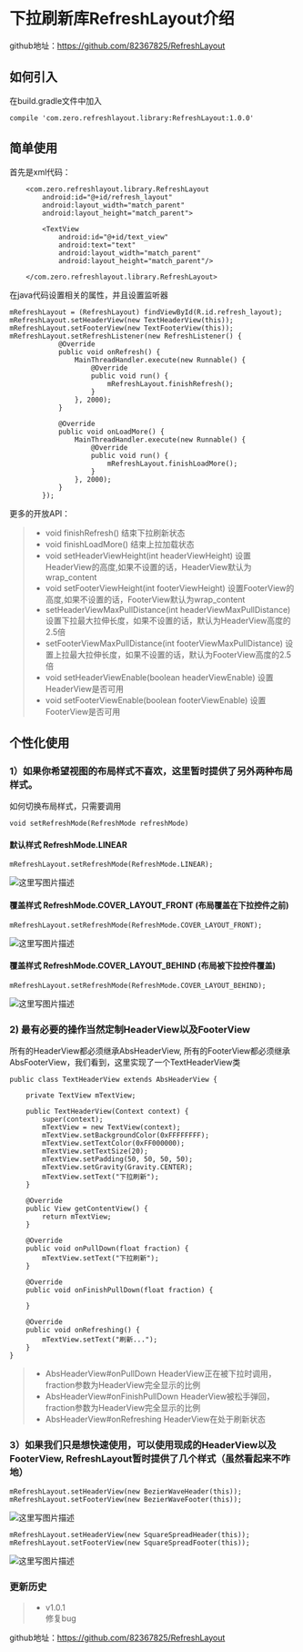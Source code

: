 
# 下拉刷新库RefreshLayout介绍

github地址：https://github.com/82367825/RefreshLayout

## 如何引入

在build.gradle文件中加入
```
compile 'com.zero.refreshlayout.library:RefreshLayout:1.0.0'
```

## 简单使用

首先是xml代码：

```
    <com.zero.refreshlayout.library.RefreshLayout
        android:id="@+id/refresh_layout"
        android:layout_width="match_parent"
        android:layout_height="match_parent">
        
        <TextView
            android:id="@+id/text_view"
            android:text="text"
            android:layout_width="match_parent"
            android:layout_height="match_parent"/>
        
    </com.zero.refreshlayout.library.RefreshLayout>
```

在java代码设置相关的属性，并且设置监听器

```
mRefreshLayout = (RefreshLayout) findViewById(R.id.refresh_layout);
mRefreshLayout.setHeaderView(new TextHeaderView(this));
mRefreshLayout.setFooterView(new TextFooterView(this));
mRefreshLayout.setRefreshListener(new RefreshListener() {
            @Override
            public void onRefresh() {
                MainThreadHandler.execute(new Runnable() {
                    @Override
                    public void run() {
                        mRefreshLayout.finishRefresh();
                    }
                }, 2000);
            }

            @Override
            public void onLoadMore() {
                MainThreadHandler.execute(new Runnable() {
                    @Override
                    public void run() {
                        mRefreshLayout.finishLoadMore();
                    }
                }, 2000);
            }
        });
```

更多的开放API：

>* void finishRefresh()
结束下拉刷新状态
>* void finishLoadMore()
结束上拉加载状态
>* void setHeaderViewHeight(int headerViewHeight)
设置HeaderView的高度,如果不设置的话，HeaderView默认为wrap_content
>* void setFooterViewHeight(int footerViewHeight)
设置FooterView的高度,如果不设置的话，FooterView默认为wrap_content
>* setHeaderViewMaxPullDistance(int headerViewMaxPullDistance)
设置下拉最大拉伸长度，如果不设置的话，默认为HeaderView高度的2.5倍
>* setFooterViewMaxPullDistance(int footerViewMaxPullDistance)
设置上拉最大拉伸长度，如果不设置的话，默认为FooterView高度的2.5倍
>* void setHeaderViewEnable(boolean headerViewEnable)
设置HeaderView是否可用
>* void setFooterViewEnable(boolean footerViewEnable) 
设置FooterView是否可用


## 个性化使用

### 1）如果你希望视图的布局样式不喜欢，这里暂时提供了另外两种布局样式。

如何切换布局样式，只需要调用
```
void setRefreshMode(RefreshMode refreshMode)
```

#### 默认样式 RefreshMode.LINEAR 

```
mRefreshLayout.setRefreshMode(RefreshMode.LINEAR);
```

![这里写图片描述](http://img.blog.csdn.net/20170907163209988?watermark/2/text/aHR0cDovL2Jsb2cuY3Nkbi5uZXQvejgyMzY3ODI1/font/5a6L5L2T/fontsize/400/fill/I0JBQkFCMA==/dissolve/70/gravity/SouthEast)


#### 覆盖样式 RefreshMode.COVER_LAYOUT_FRONT (布局覆盖在下拉控件之前)

```
mRefreshLayout.setRefreshMode(RefreshMode.COVER_LAYOUT_FRONT);
```
![这里写图片描述](http://img.blog.csdn.net/20170907163451311?watermark/2/text/aHR0cDovL2Jsb2cuY3Nkbi5uZXQvejgyMzY3ODI1/font/5a6L5L2T/fontsize/400/fill/I0JBQkFCMA==/dissolve/70/gravity/SouthEast)

#### 覆盖样式 RefreshMode.COVER_LAYOUT_BEHIND (布局被下拉控件覆盖)

```
mRefreshLayout.setRefreshMode(RefreshMode.COVER_LAYOUT_BEHIND);
```

![这里写图片描述](http://img.blog.csdn.net/20170907163520371?watermark/2/text/aHR0cDovL2Jsb2cuY3Nkbi5uZXQvejgyMzY3ODI1/font/5a6L5L2T/fontsize/400/fill/I0JBQkFCMA==/dissolve/70/gravity/SouthEast)

### 2) 最有必要的操作当然定制HeaderView以及FooterView

所有的HeaderView都必须继承AbsHeaderView, 所有的FooterView都必须继承AbsFooterView，我们看到，这里实现了一个TextHeaderView类

```
public class TextHeaderView extends AbsHeaderView {

    private TextView mTextView;
    
    public TextHeaderView(Context context) {
        super(context);
        mTextView = new TextView(context);
        mTextView.setBackgroundColor(0xFFFFFFFF);
        mTextView.setTextColor(0xFF000000);
        mTextView.setTextSize(20);
        mTextView.setPadding(50, 50, 50, 50);
        mTextView.setGravity(Gravity.CENTER);
        mTextView.setText("下拉刷新");
    }

    @Override
    public View getContentView() {
        return mTextView;
    }

    @Override
    public void onPullDown(float fraction) {
        mTextView.setText("下拉刷新");
    }

    @Override
    public void onFinishPullDown(float fraction) {
        
    }

    @Override
    public void onRefreshing() {
        mTextView.setText("刷新...");
    }
}

```

>* AbsHeaderView#onPullDown
   HeaderView正在被下拉时调用，fraction参数为HeaderView完全显示的比例
>* AbsHeaderView#onFinishPullDown
   HeaderView被松手弹回，fraction参数为HeaderView完全显示的比例
>* AbsHeaderView#onRefreshing
   HeaderView在处于刷新状态
   


### 3）如果我们只是想快速使用，可以使用现成的HeaderView以及FooterView, RefreshLayout暂时提供了几个样式（虽然看起来不咋地）

```
mRefreshLayout.setHeaderView(new BezierWaveHeader(this));
mRefreshLayout.setFooterView(new BezierWaveFooter(this));
```
![这里写图片描述](http://img.blog.csdn.net/20170907163608030?watermark/2/text/aHR0cDovL2Jsb2cuY3Nkbi5uZXQvejgyMzY3ODI1/font/5a6L5L2T/fontsize/400/fill/I0JBQkFCMA==/dissolve/70/gravity/SouthEast)

```
mRefreshLayout.setHeaderView(new SquareSpreadHeader(this));
mRefreshLayout.setFooterView(new SquareSpreadFooter(this));
```
![这里写图片描述](http://img.blog.csdn.net/20170907163757753?watermark/2/text/aHR0cDovL2Jsb2cuY3Nkbi5uZXQvejgyMzY3ODI1/font/5a6L5L2T/fontsize/400/fill/I0JBQkFCMA==/dissolve/70/gravity/SouthEast)


### 更新历史

>*  v1.0.1  
修复bug




github地址：https://github.com/82367825/RefreshLayout
